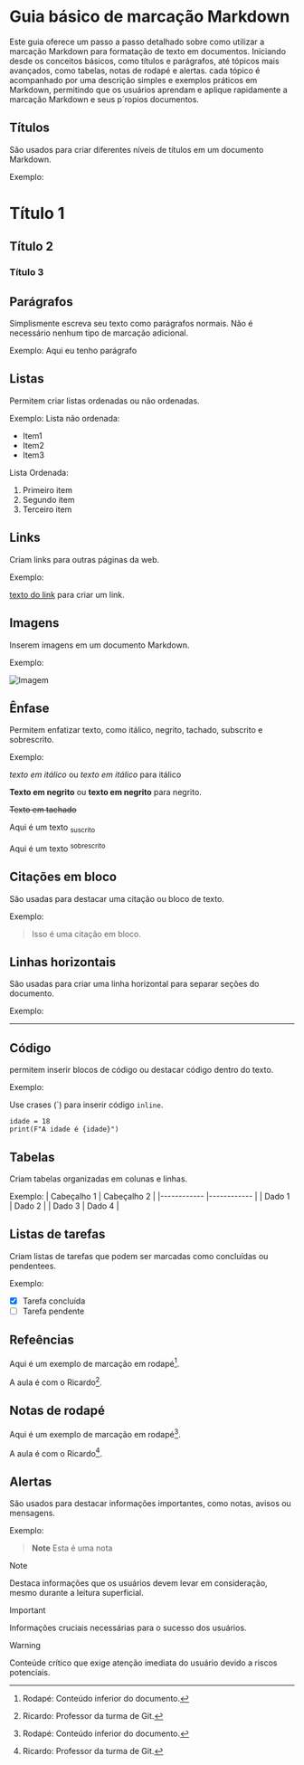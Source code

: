 
# Guia básico de marcação Markdown
Este guia oferece um passo a passo detalhado sobre como utilizar a marcação Markdown para formatação de texto em documentos. Iniciando desde os conceitos básicos, como títulos e parágrafos, até tópicos mais avançados, como tabelas, notas de rodapé e alertas. cada tópico é acompanhado por uma descrição simples e exemplos práticos em Markdown, permitindo que os usuários aprendam e aplique rapidamente a marcação Markdown e seus p´ropios documentos.

## Títulos
São  usados para criar diferentes níveis de títulos em um documento Markdown.

Exemplo:
# Título 1
## Título 2
### Título 3

## Parágrafos
Simplismente escreva seu texto como parágrafos normais. Não é necessário nenhum tipo de marcação adicional.

Exemplo:
Aqui eu tenho parágrafo

## Listas

Permitem criar listas ordenadas ou não ordenadas.

Exemplo:
Lista não ordenada:

* Item1
* Item2
* Item3

Lista Ordenada:
1. Primeiro item
2. Segundo item
3. Terceiro item

## Links
Criam links para outras páginas da web.

Exemplo:

[texto do link](URL) para criar um link.

## Imagens
Inserem imagens em um documento Markdown.

Exemplo:

![Imagem](URL_da_imagem)

## Ênfase
Permitem enfatizar texto, como itálico, negrito, tachado, subscrito e sobrescrito.

Exemplo:

*texto em itálico* ou _texto em itálico_ para itálico

**Texto em negrito** ou __texto em negrito__ para negrito.

~~Texto em tachado~~

Aqui é um texto <sub> suscrito </sub>

Aqui é um texto <sup> sobrescrito </sup>

## Citações em bloco
São usadas para destacar uma citação ou bloco de texto.

Exemplo: 

>Isso é uma citação em bloco.

## Linhas horizontais
São usadas para criar uma linha horizontal para separar seções do documento.

Exemplo:

---

## Código

permitem inserir blocos de código ou destacar código dentro do texto.

Exemplo:

Use crases (\`) para inserir código `inline`.

```
idade = 18
print(F"A idade é {idade}")

```

## Tabelas
Criam tabelas organizadas em colunas e linhas.

Exemplo:
| Cabeçalho 1 | Cabeçalho 2 |
|------------ |------------ |
| Dado 1      | Dado 2      |
| Dado 3      | Dado 4      |

## Listas de tarefas
Criam listas de tarefas que podem ser marcadas como concluídas ou pendentees. 

Exemplo:
- [X] Tarefa concluída
- [ ]  Tarefa pendente

## Refeências
Aqui é um exemplo de marcação em rodapé[^1].

A aula é com o Ricardo[^2].

[^1]: Rodapé: Conteúdo inferior do documento.
[^2]: Ricardo: Professor da turma de Git.

## Notas de rodapé
Aqui é um exemplo de marcação em rodapé[^1].

A aula é com o Ricardo[^2].

[^1]: Rodapé: Conteúdo inferior do documento.
[^2]: Ricardo: Professor da turma de Git.

## Alertas
São usados para destacar informações importantes, como notas, avisos ou mensagens.

Exemplo:
> **Note**
> Esta é uma nota

> [!note]
> Destaca informações que os usuários devem levar em consideração, mesmo durante a leitura superficial.

> [!IMPORTANT]
> Informações cruciais necessárias para o sucesso dos usuários.

> [!WARNING]
>  Conteúde crítico que exige atenção imediata do usuário devido a riscos potenciais. 
